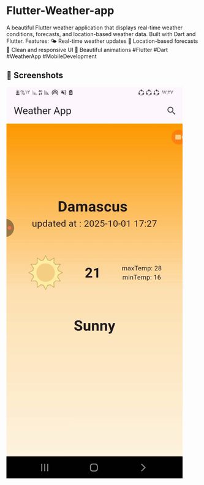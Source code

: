 # Flutter-Weather-app
A beautiful Flutter weather application that displays real-time weather conditions,  forecasts, and location-based weather data. Built with Dart and Flutter.  Features: 🌤️ Real-time weather updates 📍 Location-based forecasts   📱 Clean and responsive UI 🎨 Beautiful animations  #Flutter #Dart #WeatherApp #MobileDevelopment
## 📸 Screenshots

![weather-app - Damascus weather](photo1.jpg)
